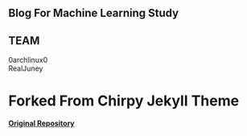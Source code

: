 <!-- <div align="center"> -->
## Blog For Machine Learning Study

## TEAM
0archlinux0  
RealJuney  


# Forked From Chirpy Jekyll Theme
[**Original Repository**](https://github.com/cotes2020/jekyll-theme-chirpy)

  



  
